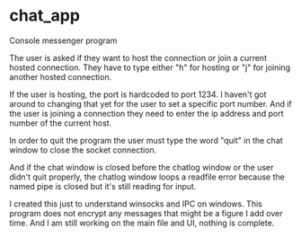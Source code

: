 chat_app
========

Console messenger program 

The user is asked if they want to host the connection or join a current hosted connection. They have to type either "h" for hosting or "j" for joining another hosted connection. 

If the user is hosting, the port is hardcoded to port 1234. I haven't got around to changing that yet for the user to set a specific port number. And if the user is joining a connection they need to enter the ip address and port number of the current host. 

In order to quit the program the user must type the word "quit" in the chat window to close the socket connection. 

And if the chat window is closed before the chatlog window or the user didn't quit properly, the chatlog window loops a readfile error because the named pipe is closed but it's still reading for input. 

I created this just to understand winsocks and IPC on windows. This program does not encrypt any messages that might be a figure I add over time. And I am still working on the main file and UI, nothing is complete. 
